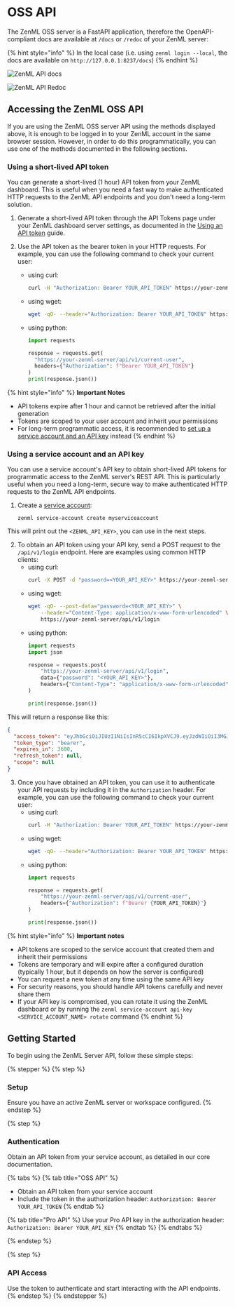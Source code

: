 # OSS API

The ZenML OSS server is a FastAPI application, therefore the OpenAPI-compliant docs are available at `/docs` or `/redoc`
of your ZenML server:

{% hint style="info" %}
In the local case (i.e. using `zenml login --local`, the docs are available on `http://127.0.0.1:8237/docs`)
{% endhint %}

![ZenML API docs](../../../.gitbook/assets/zenml_api_docs.png)

![ZenML API Redoc](../../../.gitbook/assets/zenml_api_redoc.png)


## Accessing the ZenML OSS API

If you are using the ZenML OSS server API using the methods displayed above, it is enough to be logged in to your ZenML account in the same browser session. However, in order to do this programmatically, you can use one of the methods documented in the following sections.

### Using a short-lived API token

You can generate a short-lived (1 hour) API token from your ZenML dashboard. This is useful when you need a fast way to make authenticated HTTP requests to the ZenML API endpoints and you don't need a long-term solution.

1. Generate a short-lived API token through the API Tokens page under your ZenML dashboard server settings, as documented in the [Using an API token](../../../how-to/manage-zenml-server/connecting-to-zenml/connect-with-an-api-token.md) guide.

2. Use the API token as the bearer token in your HTTP requests. For example, you can use the following command to check your current user:
    * using curl:
      ```bash
      curl -H "Authorization: Bearer YOUR_API_TOKEN" https://your-zenml-server/api/v1/current-user
      ```
    * using wget:
      ```bash
      wget -qO- --header="Authorization: Bearer YOUR_API_TOKEN" https://your-zenml-server/api/v1/current-user
      ```
    * using python:
      ```python
      import requests

      response = requests.get(
        "https://your-zenml-server/api/v1/current-user",
        headers={"Authorization": f"Bearer YOUR_API_TOKEN"}
      )
      print(response.json())
      ```

{% hint style="info" %}
**Important Notes**

- API tokens expire after 1 hour and cannot be retrieved after the initial generation
- Tokens are scoped to your user account and inherit your permissions
- For long-term programmatic access, it is recommended to [set up a service account and an API key](#using-a-service-account-and-an-api-key) instead
{% endhint %}


### Using a service account and an API key

You can use a service account's API key to obtain short-lived API tokens for programmatic access to the ZenML server's REST API. This is particularly useful when you need a long-term, secure way to make authenticated HTTP requests to the ZenML API endpoints.

1. Create a [service account](https://docs.zenml.io/how-to/manage-zenml-server/connecting-to-zenml/connect-with-a-service-account):
    ```shell
    zenml service-account create myserviceaccount
    ```

This will print out the `<ZENML_API_KEY>`, you can use in the next steps.

2. To obtain an API token using your API key, send a POST request to the `/api/v1/login` endpoint. Here are examples using common HTTP clients:
    * using curl:
      ```bash
      curl -X POST -d "password=<YOUR_API_KEY>" https://your-zenml-server/api/v1/login
      ```
    * using wget:
      ```bash
      wget -qO- --post-data="password=<YOUR_API_KEY>" \
          --header="Content-Type: application/x-www-form-urlencoded" \
          https://your-zenml-server/api/v1/login
      ```
    * using python:
      ```python
      import requests
      import json

      response = requests.post(
          "https://your-zenml-server/api/v1/login",
          data={"password": "<YOUR_API_KEY>"},
          headers={"Content-Type": "application/x-www-form-urlencoded"}
      )

      print(response.json())
      ```

This will return a response like this:

```json
{
  "access_token": "eyJhbGciOiJIUzI1NiIsInR5cCI6IkpXVCJ9.eyJzdWIiOiI3MGJjZTg5NC1hN2VjLTRkOTYtYjE1Ny1kOTZkYWY5ZWM2M2IiLCJpc3MiOiJmMGQ5NjI1Ni04YmQyLTQxZDctOWVjZi0xMmYwM2JmYTVlMTYiLCJhdWQiOiJmMGQ5NjI1Ni04YmQyLTQxZDctOWVjZi0xMmYwM2JmYTVlMTYiLCJleHAiOjE3MTk0MDk0NjAsImFwaV9rZXlfaWQiOiIzNDkyM2U0NS0zMGFlLTRkMjctODZiZS0wZGRhNTdkMjA5MDcifQ.ByB1ngCPtBenGE6UugsWC6Blga3qPqkAiPJUSFDR-u4",
  "token_type": "bearer",
  "expires_in": 3600,
  "refresh_token": null,
  "scope": null
}
```

3. Once you have obtained an API token, you can use it to authenticate your API requests by including it in the `Authorization` header. For example, you can use the following command to check your current user:
    * using curl:
      ```bash
      curl -H "Authorization: Bearer YOUR_API_TOKEN" https://your-zenml-server/api/v1/current-user
      ```
    * using wget:
      ```bash
      wget -qO- --header="Authorization: Bearer YOUR_API_TOKEN" https://your-zenml-server/api/v1/current-user
      ```
    * using python:
      ```python
      import requests

      response = requests.get(
          "https://your-zenml-server/api/v1/current-user",
          headers={"Authorization": f"Bearer {YOUR_API_TOKEN}"}
      )

      print(response.json())
      ```

{% hint style="info" %}
**Important notes**

* API tokens are scoped to the service account that created them and inherit their permissions
* Tokens are temporary and will expire after a configured duration (typically 1 hour, but it depends on how the server is configured)
* You can request a new token at any time using the same API key
* For security reasons, you should handle API tokens carefully and never share them
* If your API key is compromised, you can rotate it using the ZenML dashboard or by running the `zenml service-account api-key <SERVICE_ACCOUNT_NAME> rotate` command
{% endhint %}

## Getting Started

To begin using the ZenML Server API, follow these simple steps:

{% stepper %}
{% step %}
### Setup

Ensure you have an active ZenML server or workspace configured.
{% endstep %}

{% step %}
### Authentication

Obtain an API token from your service account, as detailed in our core documentation.

{% tabs %}
{% tab title="OSS API" %}
* Obtain an API token from your service account
* Include the token in the authorization header: `Authorization: Bearer YOUR_API_TOKEN`
{% endtab %}

{% tab title="Pro API" %}
Use your Pro API key in the authorization header: `Authorization: Bearer YOUR_API_KEY`
{% endtab %}
{% endtabs %}


{% endstep %}

{% step %}
### **API Access**

Use the token to authenticate and start interacting with the API endpoints.
{% endstep %}
{% endstepper %}
